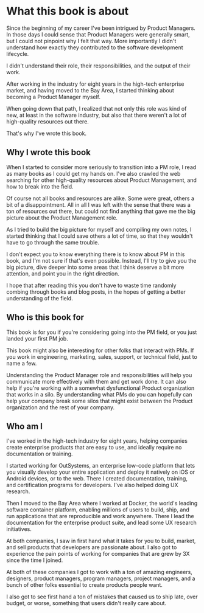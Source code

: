 # What this book is about

Since the beginning of my career I've been intrigued by Product Managers. In
those days I could sense that Product Managers were generally smart, but I
could not pinpoint why I felt that way. More importantly I didn't understand how
exactly they contributed to the software development lifecycle.

I didn't understand their role, their responsibilities, and the output of
their work.

After working in the industry for eight years in the high-tech enterprise market,
and having moved to the Bay Area, I started thinking about becoming a Product
Manager myself.

When going down that path, I realized that not only this role was kind of new,
at least in the software industry, but also that there weren't a lot of
high-quality resources out there.

That's why I've wrote this book.

## Why I wrote this book

When I started to consider more seriously to transition into a PM role,
I read as many books as I could get my hands on. I've also crawled the web
searching for other high-quality resources about Product Management, and how
to break into the field.

Of course not all books and resources are alike. Some were great, others a bit
of a disappointment. All in all I was left with the sense that there was a ton
of resources out there, but could not find anything that gave me the big
picture about the Product Management role.

As I tried to build the big picture for myself and compiling my own notes,
I started thinking that I could save others a lot of time, so that they
wouldn't have to go through the same trouble.

I don't expect you to know everything there is to know about PM in this book,
and I'm not sure if that's even possible. Instead, I'll try to give you the
big picture, dive deeper into some areas that I think deserve a bit more
attention, and point you in the right direction.

I hope that after reading this you don't have to waste time randomly combing
through books and blog posts, in the hopes of getting a better understanding
of the field.

## Who is this book for

This book is for you if you're considering going into the PM field, or you
just landed your first PM job.

This book might also be interesting for other folks that interact with PMs.
If you work in engineering, marketing, sales, support, or technical field,
just to name a few.

Understanding the Product Manager role and responsibilities will help you
communicate more effectively with them and get work done. It can also help
if you're working with a somewhat dysfunctional Product organization that
works in a silo. By understanding what PMs do you can hopefully can help your
company break some silos that might exist between the Product organization and
the rest of your company.

## Who am I

I've worked in the high-tech industry for eight years, helping companies
create enterprise products that are easy to use, and ideally require no
documentation or training.

I started working for OutSystems, an enterprise low-code platform that lets
you visually develop your entire application and deploy it natively on iOS or
Android devices, or to the web. There I created documentation, training, and
certification programs for developers. I've also helped doing UX research.

Then I moved to the Bay Area where I worked at Docker, the world's leading
software container platform, enabling millions of users to build, ship, and run
applications that are reproducible and work anywhere. There I lead the
documentation for the enterprise product suite, and lead some UX research
initiatives.

At both companies, I saw in first hand what it takes for you to build, market,
and sell products that developers are passionate about. I also got to
experience the pain points of working for companies that are grew by 3X since
the time I joined.

At both of these companies I got to work with a ton of amazing engineers,
designers, product managers, program managers, project managers, and a bunch
of other folks essential to create products people want.

I also got to see first hand a ton of mistakes that caused us to ship late,
over budget, or worse, something that users didn't really care about.
